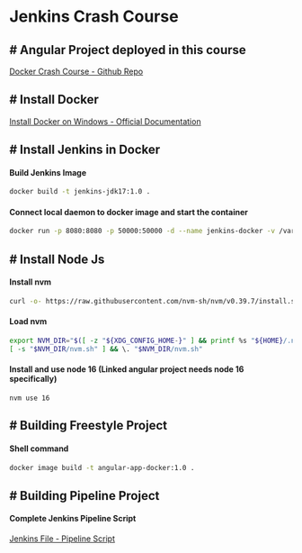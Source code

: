 # Jenkins Crash Course

## # Angular Project deployed in this course
[Docker Crash Course - Github Repo](https://github.com/packetcode/docker-crash-course)

## # Install Docker
[Install Docker on Windows - Official Documentation](https://docs.docker.com/desktop/install/windows-install/)

## # Install Jenkins in Docker

#### Build Jenkins Image
``` bash
docker build -t jenkins-jdk17:1.0 .
```

#### Connect local daemon to docker image and start the container
``` bash
docker run -p 8080:8080 -p 50000:50000 -d --name jenkins-docker -v /var/run/docker.sock:/var/run/docker.sock -v jenkins_home:/var/jenkins_home jenkins-jdk17:1.0
```

## # Install Node Js

#### Install nvm
``` bash
curl -o- https://raw.githubusercontent.com/nvm-sh/nvm/v0.39.7/install.sh | bash
```

#### Load nvm
``` bash
export NVM_DIR="$([ -z "${XDG_CONFIG_HOME-}" ] && printf %s "${HOME}/.nvm" || printf %s "${XDG_CONFIG_HOME}/nvm")"
[ -s "$NVM_DIR/nvm.sh" ] && \. "$NVM_DIR/nvm.sh"
```

#### Install and use node 16 (Linked angular project needs node 16 specifically)
```
nvm use 16
```

## # Building Freestyle Project

#### Shell command
``` bash
docker image build -t angular-app-docker:1.0 .
```

## # Building Pipeline Project

#### Complete Jenkins Pipeline Script
[Jenkins File - Pipeline Script](./Jenkinsfile)
